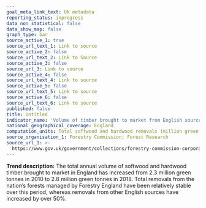 ```yaml
---
goal_meta_link_text: UN metadata
reporting_status: inprogress
data_non_statistical: false
data_show_map: false
graph_type: bar
source_active_1: true
source_url_text_1: Link to source
source_active_2: false
source_url_text_2: Link to Source
source_active_3: false
source_url_3: Link to source
source_active_4: false
source_url_text_4: Link to source
source_active_5: false
source_url_text_5: Link to source
source_active_6: false
source_url_text_6: Link to source
published: false
title: Untitled
indicator_name: 'Volume of timber brought to market from English sources, 2010 to 2018'
national_geographical_coverage: England
computation_units: Total softwood and hardwood removals (million green tonnes)
source_organisation_1: Forestry Commission; Forest Research
source_url_1: >-
  https://www.gov.uk/government/collections/forestry-commission-corporate-plan-performance-indicators
---
```

**Trend description:** The total annual volume of softwood and hardwood timber brought to market in England has increased from 2.3 million green tonnes in 2010 to 2.8 million green tonnes in 2018. Total removals from the nation’s forests managed by Forestry England have been relatively stable over this period, whereas removals from other English sources have increased by over 50%.
